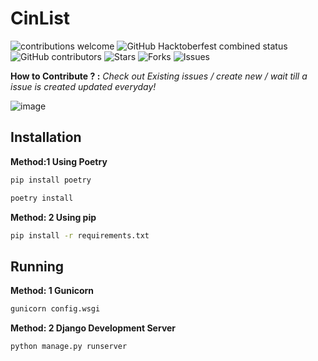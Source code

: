 
# CinList 
![contributions welcome](https://img.shields.io/badge/contributions-welcome-brightgreen.svg?)
![GitHub Hacktoberfest combined status](https://img.shields.io/github/hacktoberfest/2022/akshayitzme/cinlist?)
![GitHub contributors](https://img.shields.io/github/contributors/akshayitzme/cinlist?)
![Stars](https://img.shields.io/github/stars/akshayitzme/cinlist?logo=appveyor)
![Forks](https://img.shields.io/github/forks/akshayitzme/cinlist?logo=appveyor)
![Issues](https://img.shields.io/github/issues/akshayitzme/cinlist?logo=appveyor)

**How to Contribute ? :** _Check out Existing issues / create new  / wait till a issue is created updated everyday!_

![image](https://user-images.githubusercontent.com/60477442/194534094-5d00a665-7bf9-4f97-82d2-95ec15158c1a.png)


## Installation

**Method:1 Using Poetry**
```bash 
pip install poetry
```

```bash
poetry install
```
**Method: 2 Using pip**

 ```bash
 pip install -r requirements.txt
 ```

## Running
**Method: 1 Gunicorn**
```bash
gunicorn config.wsgi
```

**Method: 2 Django Development Server**
```bash
python manage.py runserver
```
